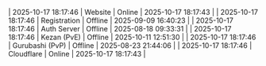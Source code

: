 | 2025-10-17 18:17:46 | Website | Online | 2025-10-17 18:17:43 |
| 2025-10-17 18:17:46 | Registration | Offline | 2025-09-09 16:40:23 |
| 2025-10-17 18:17:46 | Auth Server | Offline | 2025-08-18 09:33:31 |
| 2025-10-17 18:17:46 | Kezan (PvE) | Offline | 2025-10-11 12:51:30 |
| 2025-10-17 18:17:46 | Gurubashi (PvP) | Offline | 2025-08-23 21:44:06 |
| 2025-10-17 18:17:46 | Cloudflare | Online | 2025-10-17 18:17:43 |
